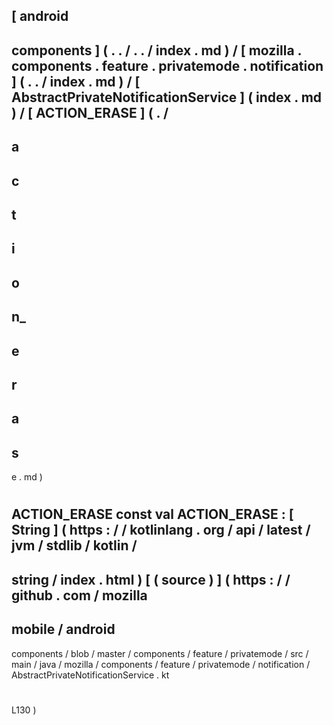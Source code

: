 [
android
-
components
]
(
.
.
/
.
.
/
index
.
md
)
/
[
mozilla
.
components
.
feature
.
privatemode
.
notification
]
(
.
.
/
index
.
md
)
/
[
AbstractPrivateNotificationService
]
(
index
.
md
)
/
[
ACTION_ERASE
]
(
.
/
-
a
-
c
-
t
-
i
-
o
-
n_
-
e
-
r
-
a
-
s
-
e
.
md
)
#
ACTION_ERASE
const
val
ACTION_ERASE
:
[
String
]
(
https
:
/
/
kotlinlang
.
org
/
api
/
latest
/
jvm
/
stdlib
/
kotlin
/
-
string
/
index
.
html
)
[
(
source
)
]
(
https
:
/
/
github
.
com
/
mozilla
-
mobile
/
android
-
components
/
blob
/
master
/
components
/
feature
/
privatemode
/
src
/
main
/
java
/
mozilla
/
components
/
feature
/
privatemode
/
notification
/
AbstractPrivateNotificationService
.
kt
#
L130
)

